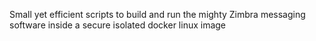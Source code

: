 Small yet efficient scripts to build and run 
the mighty Zimbra messaging software 
inside a secure isolated docker linux image
